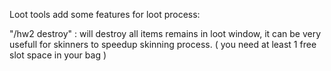 Loot tools add some features for loot process:

"/hw2 destroy" : will destroy all items remains in loot window, it can be very usefull for skinners to speedup skinning
process. ( you need at least 1 free slot space in your bag )
